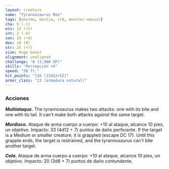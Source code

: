 ```yaml
---
layout: creature
name: "Tyrannosaurus Rex"
tags: [enorme, bestia, cr8, monster-manual]
cha: 9 (-1)
wis: 12 (+1)
int: 2 (-4)
con: 19 (+4)
dex: 10 (0)
str: 25 (+7)
size: Huge beast
alignment: unaligned
challenge: "8 (3,900 XP)"
skills: "Percepción +4"
speed: "50 ft."
hit_points: "136 (13d12+52)"
armor_class: "13 (armadura natural)"
---
```


### Acciones

***Multiataque.*** The tyrannosaurus makes two attacks: one with its bite and one with its tail. It can't make both attacks against the same target.

***Mordisco.*** Ataque de arma cuerpo a cuerpo: +10 al ataque, alcance 10 pies, un objetivo. Impacto: 33 (4d12 + 7) puntos de daño perforante. If the target is a Medium or smaller creature, it is grappled (escape DC 17). Until this grapple ends, the target is restrained, and the tyrannosaurus can't bite another target.

***Cola.*** Ataque de arma cuerpo a cuerpo: +10 al ataque, alcance 10 pies, un objetivo. Impacto: 20 (3d8 + 7) puntos de daño contundente.